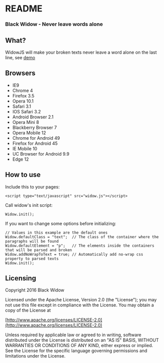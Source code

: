 # README

### Black Widow - Never leave words alone

## What?
WidowJS will make your broken texts never leave a word alone on the last line, see [demo](http://justdigital.github.io/black-widow/)

## Browsers
  
  - IE9
  - Chrome 4
  - Firefox 3.5
  - Opera 10.1
  - Safari 3.1
  - IOS Safari 3.2
  - Android Browser 2.1
  - Opera Mini 8
  - Blackberry Browser 7
  - Opera Mobile 12
  - Chrome for Android 49
  - Firefox for Android 45
  - IE Mobile 10
  - UC Browser for Android 9.9
  - Edge 12

## How to use

Include this to your pages:
```
<script type="text/javascript" src="widow.js"></script>
```
Call widow's init script:
```
Widow.init(); 
```

If you want to change some options before initializing:
```
// Values in this example are the default ones
Widow.defaultClass = "text";  // The class of the container where the paragraphs will be found
Widow.defaultElement = "p";   // The elements inside the containers that will be parsed and broken
Widow.addNoWrapToText = true; // Automatically add no-wrap css property to parsed texts
Widow.init(); 
```

## Licensing

Copyright 2016 Black Widow

Licensed under the Apache License, Version 2.0 (the "License");
you may not use this file except in compliance with the License.
You may obtain a copy of the License at

[http://www.apache.org/licenses/LICENSE-2.0](http://www.apache.org/licenses/LICENSE-2.0)

Unless required by applicable law or agreed to in writing, software
distributed under the License is distributed on an "AS IS" BASIS,
WITHOUT WARRANTIES OR CONDITIONS OF ANY KIND, either express or implied.
See the License for the specific language governing permissions and
limitations under the License.
